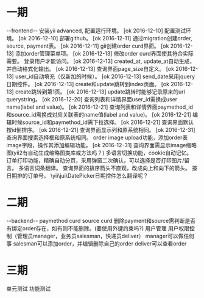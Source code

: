 # 一期

--frontend--
安装yii advanced, 配置运行环境。 [ok 2016-12-10]
配置测试环境。 [ok 2016-12-10]
部署github。 [ok 2016-12-11]
通过migration创建order, source, payment表。 [ok 2016-12-11]
gii创建order curd界面。 [ok 2016-12-13]
添加order管理菜单项。 [ok 2016-12-13]
修改order curd界面使其符合实际需要。
    登录用户才能访问。 [ok 2016-12-13]
    created_at, update_at自动生成，并自动格式化输出。 [ok 2016-12-13]
    查询界面page_size自定义。 [ok 2016-12-13]
    user_id自动填充（仅新加的时候）。 [ok 2016-12-13]
    send_date采用jquery日期控件。 [ok 2016-12-13]
    create和update跳转到index页面。 [ok 2016-12-13]
    create跳转到第1页。 [ok 2016-12-13]
    update跳转时能够记录原来的url querystring。 [ok 2016-12-20]
    查询列表和详情界面user_id需换成user name(label and value)。 [ok 2016-12-21]
    查询列表和详情界面paymethod_id和source_id需换成对应关联表的name值(label and value)。 [ok 2016-12-21]
    编辑时候source_id和paymethod_id需下拉选择。 [ok 2016-12-21]
    查询界面默认按id倒排序。 [ok 2016-12-21]
    查询界面显示列和原系统相同。 [ok 2016-12-31]
    查询界面搜索选择框和原系统相同。
order image upload功能，添加order表image字段，操作其添加编辑功能。 [ok 2016-12-31]
    查询界面需显示image缩略图(yii2有自动生成缩略图类库或方法吗？)
多语言切换功能，cookie自动记忆。
订单打印功能，精确自动分页，采用弹窗二次确认，可以选择是否打印图片/留言。
多语言词条翻译。
查询界面的排序箭头不直观，改成向上和向下的箭头。
按日期排的订单号。
\yii\jui\DatePicker日期控件怎么翻译呢？

# 二期

--backend--
paymethod curd
source curd
    删除payment和source需判断是否有绑定order存在，如有则不能删除。(要使用外键约束吗?)
用户管理
用户权限控制（管理员manager，业务员salesman，快递员deliver）
    manager可以做任何事
    salesman可以添加order，并编辑删除自己的order
    deliver可以查看order

# 三期

单元测试
功能测试
